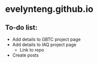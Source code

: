 # evelynteng.github.io

## To-do list:
- Add details to GBTC project page
- Add details to IAQ project page
     - Link to repo
- Create posts
